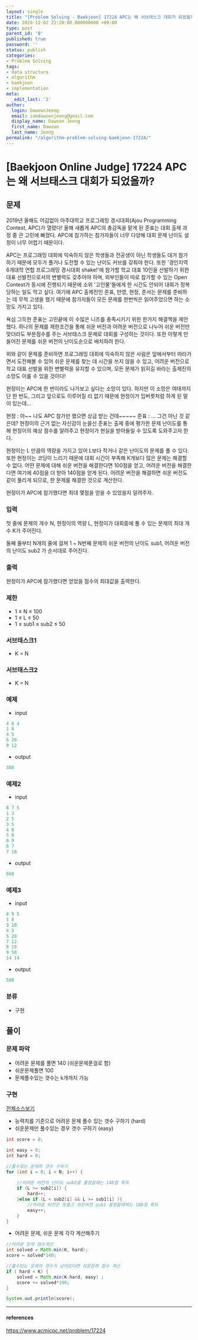 ```yaml
---
layout: single
title: "[Problem Solving - Baekjoon] 17224 APC는 왜 서브태스크 대회가 되었을까?"
date: 2020-12-02 22:20:00.000000000 +09:00
type: post
parent_id: '0'
published: true
password: ''
status: publish
categories:
- Problem Solving
tags:
- data structure
- algorithm
- baekjoon
- implementation
meta:
  _edit_last: '2'
author:
  login: DawoonJeong
  email: iamdawoonjeong@gmail.com
  display_name: Dawoon Jeong
  first_name: Dawoon
  last_name: Jeong
permalink: "/algorithm-problem-solving-baekjoon-17224/"
---
```

# [Baekjoon Online Judge] 17224 APC는 왜 서브태스크 대회가 되었을까?

## 문제
2019년 올해도 어김없이 아주대학교 프로그래밍 경시대회(Ajou Programming Contest, APC)가 열렸다! 올해 새롭게 APC의 총감독을 맡게 된 준표는 대회 출제 과정 중 큰 고민에 빠졌다. APC에 참가하는 참가자들이 너무 다양해 대회 문제 난이도 설정이 너무 어렵기 때문이다.

APC는 프로그래밍 대회에 익숙하지 않은 학생들과 전공생이 아닌 학생들도 대거 참가하기 때문에 모두가 풀거나 도전할 수 있는 난이도 커브를 갖춰야 한다. 또한 '경인지역 6개대학 연합 프로그래밍 경시대회 shake!'에 참가할 학교 대표 10인을 선발하기 위한 대표 선발전으로서의 변별력도 갖추어야 하며, 외부인들이 따로 참가할 수 있는 Open Contest가 동시에 진행되기 때문에 소위 '고인물'들에게 한 시간도 안되어 대회가 정복당하는 일도 막고 싶다. 여기에 APC 출제진인 준표, 만영, 현정, 준서는 문제를 준비하는 데 무척 고생을 했기 때문에 참가자들이 모든 문제를 한번씩은 읽어주었으면 하는 소망도 가지고 있다.

욕심 그득한 준표는 고민끝에 이 수많은 니즈를 충족시키기 위한 한가지 해결책을 제안했다. 하나의 문제를 제한조건을 통해 쉬운 버전과 어려운 버전으로 나누어 쉬운 버전만 맞더라도 부분점수를 주는 서브태스크 문제로 대회를 구성하는 것이다. 또한 이렇게 만들어진 문제를 쉬운 버전의 난이도순으로 배치하려 한다.

위와 같이 문제를 준비하면 프로그래밍 대회에 익숙하지 않은 사람은 앞에서부터 따라가면서 도전해볼 수 있어 쉬운 문제를 찾는 데 시간을 쓰지 않을 수 있고, 어려운 버전으로 학교 대표 선발을 위한 변별력을 유지할 수 있으며, 모든 문제가 읽히길 바라는 출제진의 소망도 이룰 수 있을 것이다!


현정이는 APC에 한 번이라도 나가보고 싶다는 소망이 있다. 하지만 이 소망은 여태까지 단 한 번도, 그리고 앞으로도 이루어질 리 없기 때문에 현정이가 입버릇처럼 하게 된 말이 있는데...

현정 : 아~~ 나도 APC 참가만 했으면 상금 받는 건데~~~~~
준표 : ... 그건 아닌 것 같은데?
현정이의 근거 없는 자신감이 눈꼴신 준표는 출제 중에 평가한 문제 난이도를 통해 현정이의 예상 점수를 알려주고 현정이가 현실을 받아들일 수 있도록 도와주고자 한다.

현정이는 L 만큼의 역량을 가지고 있어 L보다 작거나 같은 난이도의 문제를 풀 수 있다. 또한 현정이는 코딩이 느리기 때문에 대회 시간이 부족해 K개보다 많은 문제는 해결할 수 없다. 어떤 문제에 대해 쉬운 버전을 해결한다면 100점을 얻고, 어려운 버전을 해결한다면 여기에 40점을 더 받아 140점을 얻게 된다. 어려운 버전을 해결하면 쉬운 버전도 같이 풀리게 되므로, 한 문제를 해결한 것으로 계산한다.

현정이가 APC에 참가했다면 최대 몇점을 얻을 수 있었을지 알려주자.


### 입력
첫 줄에 문제의 개수 N, 현정이의 역량 L, 현정이가 대회중에 풀 수 있는 문제의 최대 개수 K가 주어진다.

둘째 줄부터 N개의 줄에 걸쳐 1 ~ N번째 문제의 쉬운 버전의 난이도 sub1, 어려운 버전의 난이도 sub2 가 순서대로 주어진다.

### 출력
현정이가 APC에 참가했다면 얻었을 점수의 최대값을 출력한다.

### 제한
- 1 ≤ N ≤ 100
- 1 ≤ L ≤ 50
- 1 ≤ sub1 ≤ sub2 ≤ 50

### 서브태스크1
- K = N

### 서브태스크2
- K = N

### 예제
- input

```java
4 8 4
1 8
4 5
6 20
9 12
```

- output

```java
380
```

### 예제2
- input

```java
8 7 5
1 3
2 5
3 5
4 8
5 8
6 9
6 7
7 10
```

- output

```java
660
```

### 예제3
- input

```java
8 9 5
1 8
3 10
4 5
5 20
7 12
8 15
9 50
14 14
```

- output

```java
580
```
### 분류
- 구현

## 풀이

### 문제 파악
- 어려운 문제를 풀면 140 (쉬운문제푼걸로 함)
- 쉬운문제풀면 100 
- 문제풀수있는 갯수는 k개까지 가능

### 구현

[전체소스보기](https://github.com/iamdawoonjeong/java-datastructure-algorithm/blob/master/java-algorithm-problem-solving/src/baekjoon/problem17224/Main.java)

- 능력치를 기준으로 어려운 문제 풀수 있는 갯수 구하기 (hard) 
- 쉬운문제만 풀수있는 경우 갯수 구하기 (easy)

```java
int score = 0;

int easy = 0;
int hard = 0;

//풀수있는 문제의 갯수 구하기
for (int i = 0; i < N; i++) {
    
    //어려운 버전의 난이도 sub2를 풀었을때는 140점 획득
    if (L >= sub2[i]) {
        hard++;
    }else if (L < sub2[i] && L >= sub1[i] ){
        //어려운 버전은 못풀고 쉬운버전 sub1 풀었을때에는 100점 획득
        easy++;
    }
}
```

- 어려운 문제, 쉬운 문제 각각 계산해주기

```java
//어려운 문제 점수계산 
int solved = Math.min(K, hard);
score = solved*140;

//풀수있는 문제의 갯수가 남아있다면 쉬운문제 점수 계산
if ( hard < K) {
    solved = Math.min(K-hard, easy) ;
    score += solved*100;
}

System.out.println(score);
```

---

#### references
<https://www.acmicpc.net/problem/17224>